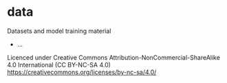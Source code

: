 # data
Datasets and model training material
<ul>
  <li>...</li>
</ul>

Licenced under Creative Commons Attribution-NonCommercial-ShareAlike 4.0 International (CC BY-NC-SA 4.0)<br/>
https://creativecommons.org/licenses/by-nc-sa/4.0/
